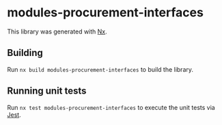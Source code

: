 # modules-procurement-interfaces

This library was generated with [Nx](https://nx.dev).



## Building

Run `nx build modules-procurement-interfaces` to build the library.





## Running unit tests

Run `nx test modules-procurement-interfaces` to execute the unit tests via [Jest](https://jestjs.io).


